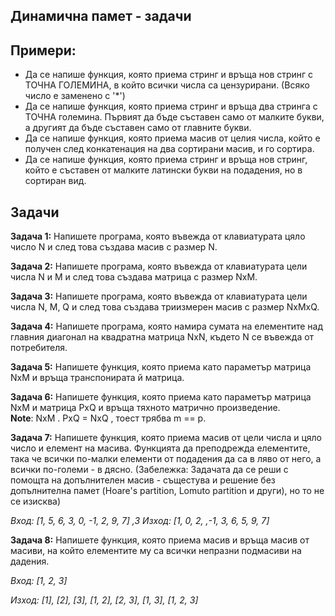 ## Динамична памет - задачи

## Примери:

- Да се напише функция, която приема стринг и връща нов стринг с ТОЧНА ГОЛЕМИНА, в който всички числа са цензурирани. (Всяко число е заменено с '*')
- Да се напише функция, която приема стринг и връща два стринга с ТОЧНА големина. Първият да бъде съставен само от малките букви, а другият да бъде съставен само от главните букви.
- Да се напише функция, която приема масив от целия числа, който е получен след конкатенация на два сортирани масив, и го сортира.
- Да се напише функция, която приема стринг и връща нов стринг, който е съставен от малките латински букви на подадения, но в сортиран вид.

## Задачи

**Задача 1:** Напишете програма, която въвежда от клавиатурата цяло число N и след това създава масив с размер N.

**Задача 2:** Напишете програма, която въвежда от клавиатурата цели числа N и M и след това създава матрица с размер NxM.

**Задача 3:** Напишете програма, която въвежда от клавиатурата цели числа N, M, Q и след това създава триизмерен масив с размер NxMxQ.

**Задача 4:** Напишете програма, която намира сумата на елементите над главния диагонал на квадратна матрица NxN, където N се въвежда от потребителя.

**Задача 5:** Напишете функция, която приема като параметър матрица NxM и връща транспонирата й матрица.

**Задача 6:** Напишете функция, която приема като параметър матрица NxM и матрица PxQ и връща тяхното матрично произведение. <br />
**Note**: NxM . PxQ = NxQ , тоест трябва m == p.

**Задача 7:** Напишете функция, която приема масив от цели числа и цяло число и елемент на масива. Функцията да преподрежда елементите, така че всички по-малки елементи от подадения да са в ляво от него, а всички по-големи - в дясно. (Забележка: Задачата да се реши с помощта на допълнителен масив - същестува и решение без допълнителна памет (Hoare's partition, Lomuto partition и други), но то не се изисква)

*Вход: [1, 5, 6, 3, 0, -1, 2, 9, 7] ,3* *Изход: [1, 0, 2, ,-1, 3, 6, 5, 9, 7]*


**Задача 8:** Напишете функция, която приема масив и връща масив от масиви, на който елементите му са всички непразни подмасиви на дадения.

*Вход: [1, 2, 3]*

*Изход: [1], [2], [3], [1, 2], [2, 3], [1, 3], [1, 2, 3]*


